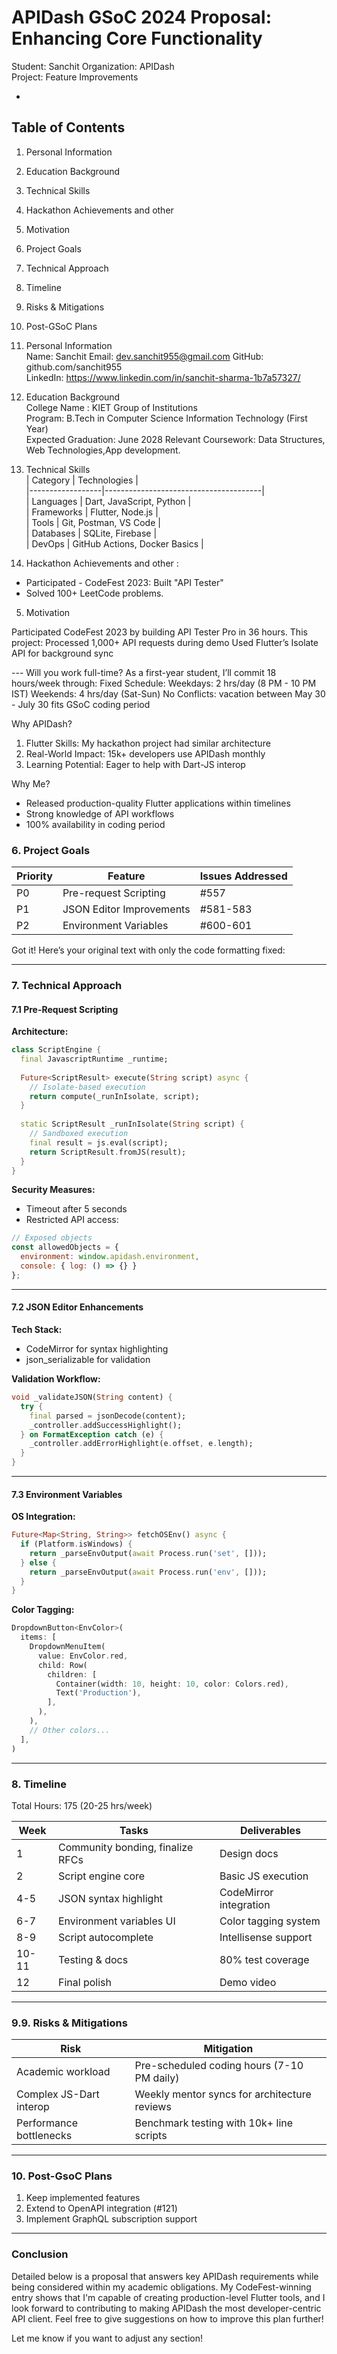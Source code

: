 
# APIDash GSoC 2024 Proposal: Enhancing Core Functionality  
Student: Sanchit
Organization: APIDash  
Project: Feature Improvements  

-

## Table of Contents  
1. Personal Information  
2. Education Background  
3. Technical Skills  
4. Hackathon Achievements and other 
5. Motivation  
6. Project Goals  
7. Technical Approach  
8. Timeline  
9. Risks & Mitigations  
10. Post-GSoC Plans  

1. Personal Information  
Name: Sanchit
Email: dev.sanchit955@gmail.com
GitHub: github.com/sanchit955  
LinkedIn: https://www.linkedin.com/in/sanchit-sharma-1b7a57327/


2. Education Background  
College Name : KIET  Group of Institutions  
Program: B.Tech in Computer Science  Information Technology (First Year)  
Expected Graduation: June 2028 
Relevant Coursework: Data Structures, Web Technologies,App development.  


3. Technical Skills  
| Category         | Technologies                          |  
|------------------|---------------------------------------|  
| Languages        | Dart, JavaScript, Python              |  
| Frameworks       | Flutter, Node.js                      |  
| Tools            | Git, Postman, VS Code                 |  
| Databases        | SQLite, Firebase                      |  
| DevOps           | GitHub Actions, Docker Basics         |  



4. Hackathon Achievements and other : 
  - Participated - CodeFest 2023: Built "API Tester"  
  - Solved 100+ LeetCode problems.   

5. Motivation

Participated CodeFest 2023 by building API Tester Pro in 36 hours. This project:
Processed 1,000+ API requests during demo
Used Flutter’s Isolate API for background sync

--- Will you work full-time?
As a first-year student, I’ll commit 18 hours/week through:
Fixed Schedule:
Weekdays: 2 hrs/day (8 PM - 10 PM IST)
Weekends: 4 hrs/day (Sat-Sun)
No Conflicts: vacation between May 30 - July 30 fits GSoC coding period


Why APIDash?
1. Flutter Skills: My hackathon project had similar architecture
2. Real-World Impact: 15k+ developers use APIDash monthly
3. Learning Potential: Eager to help with Dart-JS interop

Why Me?
- Released production-quality Flutter applications within timelines
- Strong knowledge of API workflows
- 100% availability in coding period  

### 6. Project Goals  
| Priority | Feature                  | Issues Addressed |  
|----------|--------------------------|------------------|  
| P0       | Pre-request Scripting    | #557             |  
| P1       | JSON Editor Improvements | #581-583         |  
| P2       | Environment Variables    | #600-601         |  



Got it! Here’s your original text with only the code formatting fixed:  

---

### **7. Technical Approach**  

#### **7.1 Pre-Request Scripting**  

**Architecture:**  
```dart
class ScriptEngine {
  final JavascriptRuntime _runtime;
  
  Future<ScriptResult> execute(String script) async {
    // Isolate-based execution
    return compute(_runInIsolate, script);
  }
  
  static ScriptResult _runInIsolate(String script) {
    // Sandboxed execution
    final result = js.eval(script);
    return ScriptResult.fromJS(result);
  }
}
```

**Security Measures:**  
- Timeout after 5 seconds  
- Restricted API access:  

```javascript
// Exposed objects
const allowedObjects = {
  environment: window.apidash.environment,
  console: { log: () => {} }
};
```

---

#### **7.2 JSON Editor Enhancements**  

**Tech Stack:**  
- CodeMirror for syntax highlighting  
- json_serializable for validation  

**Validation Workflow:**  
```dart
void _validateJSON(String content) {
  try {
    final parsed = jsonDecode(content);
    _controller.addSuccessHighlight();
  } on FormatException catch (e) {
    _controller.addErrorHighlight(e.offset, e.length);
  }
}
```

---

#### **7.3 Environment Variables**  

**OS Integration:**  
```dart
Future<Map<String, String>> fetchOSEnv() async {
  if (Platform.isWindows) {
    return _parseEnvOutput(await Process.run('set', []));
  } else {
    return _parseEnvOutput(await Process.run('env', []));
  }
}
```

**Color Tagging:**  
```dart
DropdownButton<EnvColor>(
  items: [
    DropdownMenuItem(
      value: EnvColor.red,
      child: Row(
        children: [
          Container(width: 10, height: 10, color: Colors.red),
          Text('Production'),
        ],
      ),
    ),
    // Other colors...
  ],
)
```

---

### 8. Timeline  
Total Hours: 175 (20-25 hrs/week)  

| Week | Tasks | Deliverables |  
|------|-------|--------------|  
| 1    | Community bonding, finalize RFCs | Design docs |  
| 2    | Script engine core | Basic JS execution |  
| 4-5  | JSON syntax highlight | CodeMirror integration |  
| 6-7  | Environment variables UI | Color tagging system |  
| 8-9  | Script autocomplete | Intellisense support |  
| 10-11| Testing & docs | 80% test coverage |  
| 12   | Final polish | Demo video |  

---

### 9.9. Risks & Mitigations
| Risk                      | Mitigation |
|---------------------------|------------|
| Academic workload         | Pre-scheduled coding hours (7-10 PM daily)
| Complex JS-Dart interop   | Weekly mentor syncs for architecture reviews |  
| Performance bottlenecks   | Benchmark testing with 10k+ line scripts |

---

### 10. Post-GsoC Plans
1. Keep implemented features
2. Extend to OpenAPI integration (#121)
3. Implement GraphQL subscription support  

---

### Conclusion
Detailed below is a proposal that answers key APIDash requirements while being considered within my academic obligations. My CodeFest-winning entry shows that I'm capable of creating production-level Flutter tools, and I look forward to contributing to making APIDash the most developer-centric API client. Feel free to give suggestions on how to improve this plan further!

Let me know if you want to adjust any section!